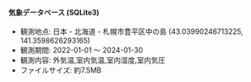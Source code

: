 #### 気象データベース (SQLite3)

+ 観測地点: 日本 - 北海道 - 札幌市豊平区中の島 (43.03990246713225, 141.3598626293165)
+ 観測期間: 2022-01-01 〜 2024-01-30
+ 観測内容: 外気温,室内気温,室内湿度,室内気圧
+ ファイルサイズ: 約7.5MB


